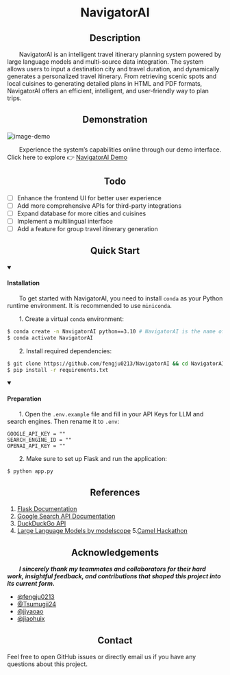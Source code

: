 
<div align="center"><h1>NavigatorAI</h1></div>

</div>

<div align="center"><h2>Description</h2></div>

&emsp;&emsp;NavigatorAI is an intelligent travel itinerary planning system powered by large language models and multi-source data integration. The system allows users to input a destination city and travel duration, and dynamically generates a personalized travel itinerary. From retrieving scenic spots and local cuisines to generating detailed plans in HTML and PDF formats, NavigatorAI offers an efficient, intelligent, and user-friendly way to plan trips.

</div>

<div align="center"><h2>Demonstration</h2></div>

![image-demo](https://s2.loli.net/2024/12/22/vYXlPNgwK4sAhzU.png)

&emsp;&emsp;Experience the system’s capabilities online through our demo interface. Click here to explore 👉 [NavigatorAI Demo](#)

</div>

<div align="center"><h2>Todo</h2></div>

- [ ] Enhance the frontend UI for better user experience
- [ ] Add more comprehensive APIs for third-party integrations
- [ ] Expand database for more cities and cuisines
- [ ] Implement a multilingual interface
- [ ] Add a feature for group travel itinerary generation

</div>

<div align="center"><h2>Quick Start</h2></div>

<details open>
    <summary><h4>Installation</h4></summary>


&emsp;&emsp;To get started with NavigatorAI, you need to install `conda` as your Python runtime environment. It is recommended to use `miniconda`.

&emsp;&emsp;1. Create a virtual `conda` environment:

```bash
$ conda create -n NavigatorAI python==3.10 # NavigatorAI is the name of your environment
$ conda activate NavigatorAI
```

&emsp;&emsp;2. Install required dependencies:

```bash
$ git clone https://github.com/fengju0213/NavigatorAI && cd NavigatorAI 
$ pip install -r requirements.txt
```

</details>

<details open>
    <summary><h4>Preparation</h4></summary>


&emsp;&emsp;1. Open the `.env.example` file and fill in your API Keys for LLM and search engines. Then rename it to `.env`:

```
GOOGLE_API_KEY = ""
SEARCH_ENGINE_ID = ""
OPENAI_API_KEY = ""
```

&emsp;&emsp;2. Make sure to set up Flask and run the application:

```bash
$ python app.py
```

</details>

</div>

<div align="center"><h2>References</h2></div>

1. [Flask Documentation](https://flask.palletsprojects.com/)
2. [Google Search API Documentation](https://developers.google.com/custom-search)
3. [DuckDuckGo API](https://duckduckgo.com/params)
4. [Large Language Models by modelscope](https://modelscope.cn/)
5.[Camel Hackathon](https://camel-ai-24h-hackathon.devpost.com/)
</div>

<div align="center"><h2>Acknowledgements</h2></div>

&emsp;&emsp;***I sincerely thank my teammates and collaborators for their hard work, insightful feedback, and contributions that shaped this project into its current form.***

- [@fengju0213](https://github.com/fengju0213)
- [@Tsumugii24](https://github.com/Tsumugii24)
- [@jjyaoao](https://github.com/jjyaoao)
- [@jiaohuix](https://github.com/jiaohuix)

</div>

<div align="center"><h2>Contact</h2></div>

Feel free to open GitHub issues or directly email us if you have any questions about this project. 
